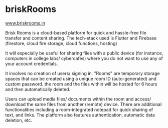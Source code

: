 # briskRooms
www.briskrooms.in

Brisk Rooms is a cloud-based platform for quick and hassle-free file transfer and content sharing.
The tech-stack used is Flutter and Firebase (firestore, cloud fire storage, cloud functions, hosting)

It will especially be useful for sharing files with a public device (for instance, computers in college labs/ cybercafés) where you do not want to use any of your account credentials.

It involves no creation of users/ signing in.
"Rooms" are temporary storage spaces that can be created using a unique room ID (auto-generated) and custom password.
the room and the files within will be hosted for 6 hours and then automatically deleted.

Users can upload media files/ documents within the room and access/ download the same files from another (remote) device.
There are additional functionalities including a room-integrated notepad for quick sharing of text, and links.
The platform also features authentication, automatic data deletion, etc.
